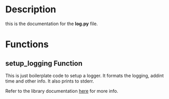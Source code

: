 # Description
this is the documentation for the **log.py** file.

# Functions
## setup_logging Function
This is just boilerplate code to setup a logger. It formats the logging, addint time and other info. It also prints to stderr.

Refer to the library documentation [here](https://docs.python.org/3/library/logging.html) for more info.
